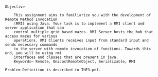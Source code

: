 #
	Objective

		This assignment aims to familiarize you with the development of Remote Method Invocation
		(RMI) using Java. Your task is to implement a RMI client and server application that can
		control multiple grid based mazes. RMI Server hosts the hub that access mazes for various
		operations. RMI Clients receives input from standard input and sends necessary commands
		to the server with remote invocation of functions. Towards this end, you will be using rmi
		interfaces and classes that are present in java.
		Keywords— Remote, UnicastRemoteObject, Serializable, RMI

	Problem Definition is described in THE3.pdf.